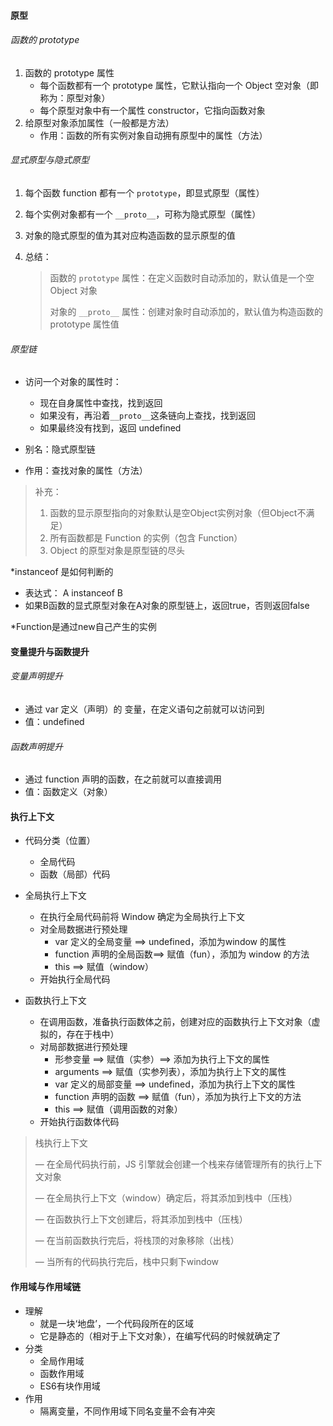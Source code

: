 #### 原型

###### 函数的 prototype

1. 函数的 prototype 属性
   * 每个函数都有一个 prototype 属性，它默认指向一个 Object 空对象（即称为：原型对象）
   * 每个原型对象中有一个属性 constructor，它指向函数对象
2. 给原型对象添加属性（一般都是方法）
   * 作用：函数的所有实例对象自动拥有原型中的属性（方法）

###### 显式原型与隐式原型

1. 每个函数 function 都有一个 `prototype`，即显式原型（属性）

2. 每个实例对象都有一个 `__proto__`，可称为隐式原型（属性）

3. 对象的隐式原型的值为其对应构造函数的显示原型的值

4. 总结：

   > 函数的 `prototype` 属性：在定义函数时自动添加的，默认值是一个空 Object 对象
   >
   > 对象的 `__proto__` 属性：创建对象时自动添加的，默认值为构造函数的 prototype 属性值

###### 原型链

* 访问一个对象的属性时：
  * 现在自身属性中查找，找到返回
  * 如果没有，再沿着`__proto__`这条链向上查找，找到返回
  * 如果最终没有找到，返回 undefined

*  别名：隐式原型链
* 作用：查找对象的属性（方法）

> 补充：
>
> 1. 函数的显示原型指向的对象默认是空Object实例对象（但Object不满足）
>2. 所有函数都是 Function 的实例（包含 Function）
> 3. Object 的原型对象是原型链的尽头

*instanceof 是如何判断的

* 表达式： A instanceof B
* 如果B函数的显式原型对象在A对象的原型链上，返回true，否则返回false

*Function是通过new自己产生的实例

#### 变量提升与函数提升

###### 变量声明提升

* 通过 var 定义（声明）的 变量，在定义语句之前就可以访问到
* 值：undefined

###### 函数声明提升

* 通过 function 声明的函数，在之前就可以直接调用
* 值：函数定义（对象）

#### 执行上下文

* 代码分类（位置）
  * 全局代码
  * 函数（局部）代码

* 全局执行上下文
  *  在执行全局代码前将 Window 确定为全局执行上下文
  * 对全局数据进行预处理
    * var 定义的全局变量 ==> undefined，添加为window 的属性
    * function 声明的全局函数==> 赋值（fun），添加为 window 的方法
    * this ==> 赋值（window）
  * 开始执行全局代码
* 函数执行上下文
  * 在调用函数，准备执行函数体之前，创建对应的函数执行上下文对象（虚拟的，存在于栈中）
  * 对局部数据进行预处理
    * 形参变量 ==> 赋值（实参）==> 添加为执行上下文的属性
    * arguments ==> 赋值（实参列表），添加为执行上下文的属性
    * var 定义的局部变量 ==> undefined，添加为执行上下文的属性
    * function 声明的函数 ==> 赋值（fun），添加为执行上下文的方法
    * this ==> 赋值（调用函数的对象）
  * 开始执行函数体代码

> 栈执行上下文
>
> — 在全局代码执行前，JS 引擎就会创建一个栈来存储管理所有的执行上下文对象
>
> — 在全局执行上下文（window）确定后，将其添加到栈中（压栈）
>
> — 在函数执行上下文创建后，将其添加到栈中（压栈）
>
> — 在当前函数执行完后，将栈顶的对象移除（出栈）
>
> — 当所有的代码执行完后，栈中只剩下window

#### 作用域与作用域链

* 理解
  * 就是一块‘地盘’，一个代码段所在的区域
  * 它是静态的（相对于上下文对象），在编写代码的时候就确定了
* 分类
  * 全局作用域
  * 函数作用域
  * ES6有块作用域
* 作用
  * 隔离变量，不同作用域下同名变量不会有冲突

